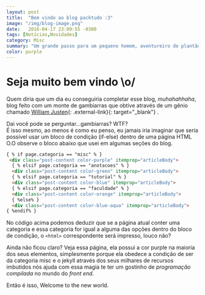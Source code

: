 ```yaml
---
layout: post
title:  "Bem vindo ao blog packtudo :3"
image: "/img/blog-image.png"
date:   2016-04-17 23:09:55 -0300
tags: [Notícias,Novidades]
category: Misc
summary: "Um grande passo para um pequeno homem, aventureiro de plantão &#92;o&#47;"
color: purple
---
```

# Seja muito bem vindo \o/
Quem diria que um dia eu conseguiria completar esse blog, _muhahahhaha_, blog feito com um monte de gambiarras que obtive através de um gênio chamado [William Justen](http://willianjusten.com.br/){: .external-link}{: target="_blank"} .


Dai você pode se perguntar...gambiarras? WTF?   
É isso mesmo, ao menos é como eu penso, eu jamais iria imaginar que seria possível usar um bloco de condição (if-else) dentro de uma página HTML O.O observe o bloco abaixo que usei em algumas seções do blog.
<br />

``` html
{ % if page.categoria == "misc" % }
 <div class="post-content color-purple" itemprop="articleBody">
  { % elsif page.categoria == "anotacoes" % }
  <div class="post-content color-green" itemprop="articleBody">
  { % elsif page.categoria == "tutorial" % }
  <div class="post-content color-blue" itemprop="articleBody">
  { % elsif page.categoria == "faculdade" % }
  <div class="post-content color-orange" itemprop="articleBody">
  { %else% }
  <div class="post-content color-blue-aqua" itemprop="articleBody">
{ %endif% }
```

No código acima podemos deduzir que se a página atual conter uma categoria e essa categoria for igual a alguma das opções dentro do bloco de condição, o `<html>` correspondente será impresso, louco não?

Ainda não ficou claro?
Veja essa página, ela possui a cor <span class="color-purple text-to-uppercase">purple</span> na maioria dos seus elementos, simplesmente porque ela obedece a condição de ser da categoria <span class="color-purple text-to-uppercase">misc</span> e o jekyll através dos seus milhares de recursos imbutidos nós ajuda com essa magia te ter um gostinho de _programação compilada_ no mundo do _front end_.

Então é isso, Welcome to the new world.